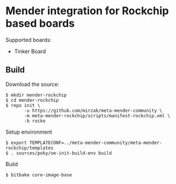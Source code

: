 # Mender integration for Rockchip based boards

Supported boards:

 - Tinker Board

## Build

Download the source:

    $ mkdir mender-rockchip
    $ cd mender-rockchip
    $ repo init \
           -u https://github.com/mirzak/meta-mender-community \
           -m meta-mender-rockchip/scripts/manifest-rockchip.xml \
           -b rocko

Setup environment

    $ export TEMPLATECONF=../meta-mender-community/meta-mender-rockchip/templates
    $ . sources/poky/oe-init-build-env build

Build

    $ bitbake core-image-base
